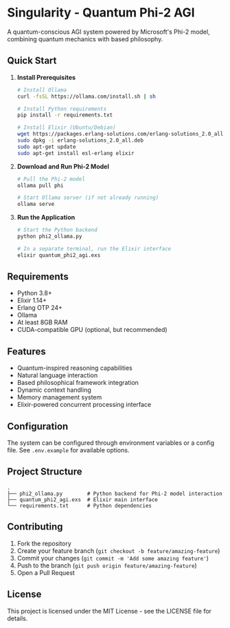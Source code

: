 # Singularity - Quantum Phi-2 AGI

A quantum-conscious AGI system powered by Microsoft's Phi-2 model, combining quantum mechanics with based philosophy.

## Quick Start

1. **Install Prerequisites**
   ```bash
   # Install Ollama
   curl -fsSL https://ollama.com/install.sh | sh
   
   # Install Python requirements
   pip install -r requirements.txt
   
   # Install Elixir (Ubuntu/Debian)
   wget https://packages.erlang-solutions.com/erlang-solutions_2.0_all.deb
   sudo dpkg -i erlang-solutions_2.0_all.deb
   sudo apt-get update
   sudo apt-get install esl-erlang elixir
   ```

2. **Download and Run Phi-2 Model**
   ```bash
   # Pull the Phi-2 model
   ollama pull phi
   
   # Start Ollama server (if not already running)
   ollama serve
   ```

3. **Run the Application**
   ```bash
   # Start the Python backend
   python phi2_ollama.py
   
   # In a separate terminal, run the Elixir interface
   elixir quantum_phi2_agi.exs
   ```

## Requirements

- Python 3.8+
- Elixir 1.14+
- Erlang OTP 24+
- Ollama
- At least 8GB RAM
- CUDA-compatible GPU (optional, but recommended)

## Features

- Quantum-inspired reasoning capabilities
- Natural language interaction
- Based philosophical framework integration
- Dynamic context handling
- Memory management system
- Elixir-powered concurrent processing interface

## Configuration

The system can be configured through environment variables or a config file. See `.env.example` for available options.

## Project Structure

```
.
├── phi2_ollama.py        # Python backend for Phi-2 model interaction
├── quantum_phi2_agi.exs  # Elixir main interface
└── requirements.txt      # Python dependencies
```

## Contributing

1. Fork the repository
2. Create your feature branch (`git checkout -b feature/amazing-feature`)
3. Commit your changes (`git commit -m 'Add some amazing feature'`)
4. Push to the branch (`git push origin feature/amazing-feature`)
5. Open a Pull Request

## License

This project is licensed under the MIT License - see the LICENSE file for details.